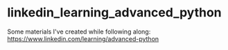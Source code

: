 # linkedin_learning_advanced_python
Some materials I've created while following along: https://www.linkedin.com/learning/advanced-python
